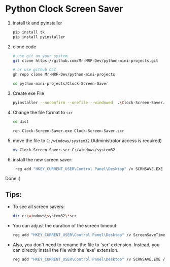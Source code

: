 # Python Clock Screen Saver

1. install tk and pyinstaller

    ```bash
    pip install tk
    pip install pyinstaller
    ```

2. clone code

    ```bash
    # use git on your system
    git clone https://github.com/Mr-MRF-Dev/python-mini-projects.git

    # or use github CLI
    gh repo clone Mr-MRF-Dev/python-mini-projects

    cd python-mini-projects/Clock-Screen-Saver
    ```

3. Create exe File

   ```bash
   pyinstaller --noconfirm --onefile --windowed  .\Clock-Screen-Saver.py
   ```

4. Change the file format to `scr`

    ```bash
    cd dist

    ren Clock-Screen-Saver.exe Clock-Screen-Saver.scr
    ```

5. move the file to `C:/windows/system32` (Administrator access is required)

    ```bash
    mv Clock-Screen-Saver.scr C:/windows/system32
    ```

6. install the new screen saver:

    ```bash
     reg add "HKEY_CURRENT_USER\Control Panel\Desktop" /v SCRNSAVE.EXE /t REG_SZ /d C:\Windows\system32\Clock-Screen-Saver.scr /f
    ```

Done :)

## Tips:

- To see all screen savers:

    ```bash
    dir c:\windows\system32\*scr
    ```
    
- You can adjust the duration of the screen timeout:

    ```bash
    reg add "HKEY_CURRENT_USER\Control Panel\Desktop" /v ScreenSaveTimeOut /t REG_SZ /d 600 /f
    ```
    
- Also, you don't need to rename the file to 'scr' extension. Instead, you can directly install the file with the 'exe' extension.

    ```bash
    reg add "HKEY_CURRENT_USER\Control Panel\Desktop" /v SCRNSAVE.EXE /t REG_SZ /d C:\Windows\system32\Clock-Screen-Saver.exe /f
    ```
